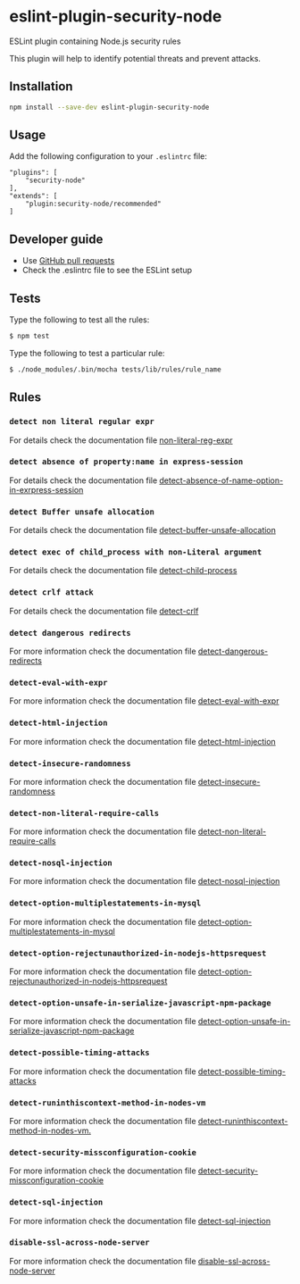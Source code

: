 # eslint-plugin-security-node

ESLint plugin containing Node.js security rules

This plugin will help to identify potential threats and prevent attacks.


## Installation

```sh
npm install --save-dev eslint-plugin-security-node
```

## Usage

Add the following configuration to your ```.eslintrc``` file:

```
"plugins": [
    "security-node"
],
"extends": [
    "plugin:security-node/recommended"
]
```


## Developer guide

* Use [GitHub pull requests](https://help.github.com/en/articles/about-pull-requests)
* Check the .eslintrc file to see the ESLint setup

## Tests

Type the following to test all the rules:
```sh
$ npm test
```

Type the following to test a particular rule:
```sh
$ ./node_modules/.bin/mocha tests/lib/rules/rule_name
```

## Rules


### `detect non literal regular expr`

For details check the documentation file [non-literal-reg-expr](https://github.com/gkouziik/eslint-plugin-security-node/blob/master/docs/rules/non-literal-reg-expr.md)

### `detect absence of property:name in express-session`

For details check the documentation file [detect-absence-of-name-option-in-exrpress-session](https://github.com/gkouziik/eslint-plugin-security-node/blob/master/docs/rules/detect-absence-of-name-option-in-exrpress-session.md)

### `detect Buffer unsafe allocation`

For details check the documentation file [detect-buffer-unsafe-allocation](https://github.com/gkouziik/eslint-plugin-security-node/blob/master/docs/rules/detect-buffer-unsafe-allocation.md)

### `detect exec of child_process with non-Literal argument`

For details check the documentation file [detect-child-process](https://github.com/gkouziik/eslint-plugin-security-node/blob/master/docs/rules/detect-child-process.md)

### `detect crlf attack`

For details check the documentation file [detect-crlf](https://github.com/gkouziik/eslint-plugin-security-node/blob/master/docs/rules/detect-crlf.md)

### `detect dangerous redirects`

For more information check the documentation file [detect-dangerous-redirects](https://github.com/gkouziik/eslint-plugin-security-node/blob/master/docs/rules/detect-dangerous-redirects.md)

### `detect-eval-with-expr`

For more information check the documentation file [detect-eval-with-expr](https://github.com/gkouziik/eslint-plugin-security-node/blob/master/docs/rules/detect-eval-with-expr.md)

### `detect-html-injection`

For more information check the documentation file [detect-html-injection](https://github.com/gkouziik/eslint-plugin-security-node/blob/master/docs/rules/detect-html-injection.md)

### `detect-insecure-randomness`

For more information check the documentation file [detect-insecure-randomness](https://github.com/gkouziik/eslint-plugin-security-node/blob/master/docs/rules/detect-insecure-randomness.md)

### `detect-non-literal-require-calls`

For more information check the documentation file [detect-non-literal-require-calls](https://github.com/gkouziik/eslint-plugin-security-node/blob/master/docs/rules/detect-non-literal-require-calls.md)

### `detect-nosql-injection`

For more information check the documentation file [detect-nosql-injection](https://github.com/gkouziik/eslint-plugin-security-node/blob/master/docs/rules/detect-nosql-injection.md)

### `detect-option-multiplestatements-in-mysql`

For more information check the documentation file [detect-option-multiplestatements-in-mysql](https://github.com/gkouziik/eslint-plugin-security-node/blob/master/docs/rules/detect-option-multiplestatements-in-mysql.md)

### `detect-option-rejectunauthorized-in-nodejs-httpsrequest`

For more information check the documentation file [detect-option-rejectunauthorized-in-nodejs-httpsrequest](https://github.com/gkouziik/eslint-plugin-security-node/blob/master/docs/rules/detect-option-rejectunauthorized-in-nodejs-httpsrequest.md)

### `detect-option-unsafe-in-serialize-javascript-npm-package`

For more information check the documentation file [detect-option-unsafe-in-serialize-javascript-npm-package](https://github.com/gkouziik/eslint-plugin-security-node/blob/master/docs/rules/detect-option-unsafe-in-serialize-javascript-npm-package.md)

### `detect-possible-timing-attacks`

For more information check the documentation file [detect-possible-timing-attacks](https://github.com/gkouziik/eslint-plugin-security-node/blob/master/docs/rules/detect-possible-timing-attacks.md)

### `detect-runinthiscontext-method-in-nodes-vm`

For more information check the documentation file [detect-runinthiscontext-method-in-nodes-vm.](https://github.com/gkouziik/eslint-plugin-security-node/blob/master/docs/rules/detect-runinthiscontext-method-in-nodes-vm.md)

### `detect-security-missconfiguration-cookie`

For more information check the documentation file [detect-security-missconfiguration-cookie](https://github.com/gkouziik/eslint-plugin-security-node/blob/master/docs/rules/detect-security-missconfiguration-cookie.md)

### `detect-sql-injection`

For more information check the documentation file [detect-sql-injection](https://github.com/gkouziik/eslint-plugin-security-node/blob/master/docs/rules/detect-sql-injection.md)

### `disable-ssl-across-node-server`

For more information check the documentation file [disable-ssl-across-node-server](https://github.com/gkouziik/eslint-plugin-security-node/blob/master/docs/rules/disable-ssl-across-node-server.md)




